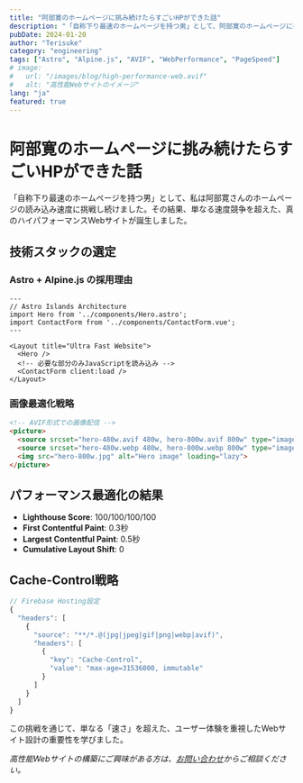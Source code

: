 ```yaml
---
title: "阿部寛のホームページに挑み続けたらすごいHPができた話"
description: "「自称下り最速のホームページを持つ男」として、阿部寛のホームページに挑戦し続けた軌跡と技術的洞察"
pubDate: 2024-01-20
author: "Terisuke"
category: "engineering"
tags: ["Astro", "Alpine.js", "AVIF", "WebPerformance", "PageSpeed"]
# image:
#   url: "/images/blog/high-performance-web.avif"
#   alt: "高性能Webサイトのイメージ"
lang: "ja"
featured: true
---
```


# 阿部寛のホームページに挑み続けたらすごいHPができた話

「自称下り最速のホームページを持つ男」として、私は阿部寛さんのホームページの読み込み速度に挑戦し続けました。その結果、単なる速度競争を超えた、真のハイパフォーマンスWebサイトが誕生しました。

## 技術スタックの選定

### Astro + Alpine.js の採用理由

```astro
---
// Astro Islands Architecture
import Hero from '../components/Hero.astro';
import ContactForm from '../components/ContactForm.vue';
---

<Layout title="Ultra Fast Website">
  <Hero />
  <!-- 必要な部分のみJavaScriptを読み込み -->
  <ContactForm client:load />
</Layout>
```

### 画像最適化戦略

```html
<!-- AVIF形式での画像配信 -->
<picture>
  <source srcset="hero-480w.avif 480w, hero-800w.avif 800w" type="image/avif">
  <source srcset="hero-480w.webp 480w, hero-800w.webp 800w" type="image/webp">
  <img src="hero-800w.jpg" alt="Hero image" loading="lazy">
</picture>
```

## パフォーマンス最適化の結果

- **Lighthouse Score**: 100/100/100/100
- **First Contentful Paint**: 0.3秒
- **Largest Contentful Paint**: 0.5秒
- **Cumulative Layout Shift**: 0

## Cache-Control戦略

```javascript
// Firebase Hosting設定
{
  "headers": [
    {
      "source": "**/*.@(jpg|jpeg|gif|png|webp|avif)",
      "headers": [
        {
          "key": "Cache-Control",
          "value": "max-age=31536000, immutable"
        }
      ]
    }
  ]
}
```

この挑戦を通じて、単なる「速さ」を超えた、ユーザー体験を重視したWebサイト設計の重要性を学びました。

*高性能Webサイトの構築にご興味がある方は、[お問い合わせ](/contact)からご相談ください。*